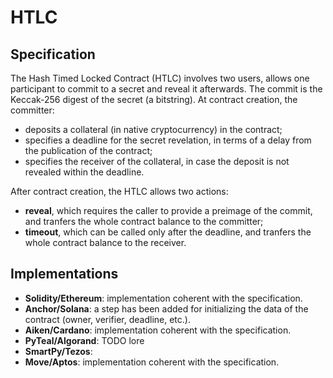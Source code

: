 # HTLC

## Specification

The Hash Timed Locked Contract (HTLC) involves two users,
allows one participant to commit to a secret and reveal it afterwards.
The commit is the Keccak-256 digest of the secret (a bitstring).
At contract creation, the committer:
- deposits a collateral (in native cryptocurrency) in the contract;
- specifies a deadline for the secret revelation, in terms of a delay from the publication of the contract;
- specifies the receiver of the collateral, 
in case the deposit is not revealed within the deadline.

After contract creation, the HTLC allows two actions:
- **reveal**, which requires the caller to provide a preimage of the commit,
and tranfers the whole contract balance to the committer;
- **timeout**, which can be called only after the deadline, and tranfers the whole contract balance to the receiver.

## Implementations

- **Solidity/Ethereum**: implementation coherent with the specification.
- **Anchor/Solana**: a step has been added for initializing the data of the contract (owner, verifier, deadline, etc.).
- **Aiken/Cardano**: implementation coherent with the specification.
- **PyTeal/Algorand**: TODO lore
- **SmartPy/Tezos**:
- **Move/Aptos**: implementation coherent with the specification.
